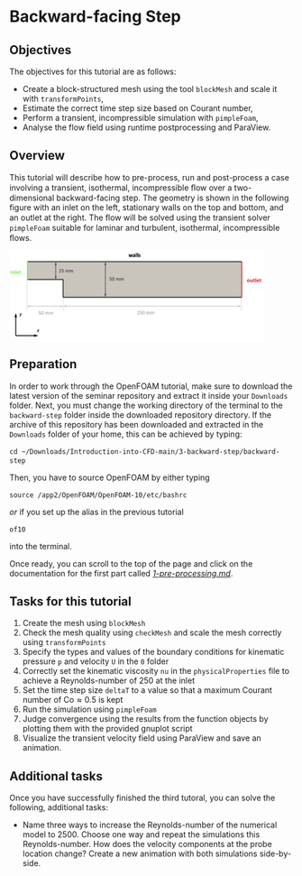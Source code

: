 # Backward-facing Step

## Objectives

The objectives for this tutorial are as follows:
  * Create a block-structured mesh using the tool `blockMesh` and scale it with `transformPoints`,
  * Estimate the correct time step size based on Courant number,
  * Perform a transient, incompressible simulation with `pimpleFoam`,
  * Analyse the flow field using runtime postprocessing and ParaView.


## Overview

This tutorial will describe how to pre-process, run and post-process a case involving a transient, isothermal, incompressible ﬂow over a two-dimensional backward-facing step. The geometry is shown in the following figure with an inlet on the left, stationary walls on the top and bottom, and an outlet at the right. The ﬂow will be solved using the transient solver `pimpleFoam` suitable for laminar and turbulent, isothermal, incompressible ﬂows.

<img src="./figures/backward-step-geometry.png" width="90%">


## Preparation

In order to work through the OpenFOAM tutorial, make sure to download the latest version of the seminar repository and extract it inside your `Downloads` folder. Next, you must change the working directory of the terminal to the `backward-step` folder inside the downloaded repository directory. If the archive of this repository has been downloaded and extracted in the `Downloads` folder of your home, this can be achieved by typing:

```
cd ~/Downloads/Introduction-into-CFD-main/3-backward-step/backward-step
```

Then, you have to source OpenFOAM by either typing

```
source /app2/OpenFOAM/OpenFOAM-10/etc/bashrc
```

*or* if you set up the alias in the previous tutorial

```
of10
```

into the terminal.

Once ready, you can scroll to the top of the page and click on the documentation for the first part called [*1-pre-processing.md*](./1-pre-processing.md).

## Tasks for this tutorial

  1. Create the mesh using `blockMesh`
  2. Check the mesh quality using `checkMesh` and scale the mesh correctly using `transformPoints` 
  3. Specify the types and values of the boundary conditions for kinematic pressure `p` and velocity `U` in the `0` folder
  4. Correctly set the kinematic viscosity `nu` in the `physicalProperties` file to achieve a Reynolds-number of 250 at the inlet
  5. Set the time step size `deltaT` to a value so that a maximum Courant number of $\text{Co} \approx 0.5$ is kept
  6. Run the simulation using `pimpleFoam`
  7. Judge convergence using the results from the function objects by plotting them with the provided gnuplot script
  8. Visualize the transient velocity field using ParaView and save an animation.


## Additional tasks

Once you have successfully finished the third tutoral, you can solve the following, additional tasks:
  * Name three ways to increase the Reynolds-number of the numerical model to 2500. Choose one way and repeat the simulations this Reynolds-number. How does the velocity components at the probe location change? Create a new animation with both simulations side-by-side.
